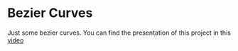 # Bezier Curves
Just some bezier curves. You can find the presentation of this project in this [video](https://youtu.be/KJJOjP-ynXM)